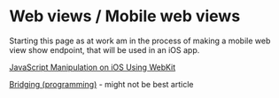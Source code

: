 # Web views / Mobile web views

Starting this page as at work am in the process of making a mobile web view show endpoint, that will be used in an iOS app.

[JavaScript Manipulation on iOS Using WebKit](https://medium.com/capital-one-tech/javascript-manipulation-on-ios-using-webkit-2b1115e7e405)

[Bridging (programming)](https://en.wikipedia.org/wiki/Bridging_(programming)) - might not be best article
